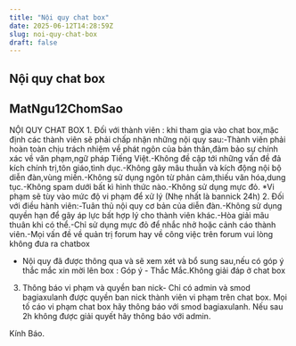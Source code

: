 ```yaml
---
title: "Nội quy chat box"
date: 2025-06-12T14:28:59Z
slug: noi-quy-chat-box
draft: false
---
```


## Nội quy chat box

## MatNgu12ChomSao

NỘI QUY CHAT BOX​ ​1. Đối với thành viên : khi tham gia vào chat box,mặc định các thành viên sẽ phải chấp nhận những nội quy sau:​-Thành viên phải hoàn toàn chịu trách nhiệm về phát ngôn của bản thân,đảm bảo sự chính xác về văn phạm,ngữ pháp Tiếng Việt.​-Không đề cập tới những vấn đề đả kích chính trị,tôn giáo,tình dục.​-Không gây mâu thuẫn và kích động nội bộ diễn đàn,vùng miền.​-Không sử dụng ngôn từ phản cảm,thiếu văn hóa,dung tục.​-Không spam dưới bất kì hình thức nào.​-Không sử dụng mực đỏ.​ ​*Vi phạm sẽ tùy vào mức độ vi phạm để xử lý (Nhẹ nhất là bannick 24h)​ ​2. Đối với điều hành viên:​-Tuân thủ nội quy cơ bản của diễn đàn.​-Không sử dụng quyền hạn để gây áp lực bất hợp lý cho thành viên khác.​-Hòa giải mâu thuân khi có thể.​-Chỉ sử dụng mực đỏ để nhắc nhở hoặc cảnh cáo thành viên.​-Mọi vấn đề về quản trị forum hay về công việc trên forum vui lòng không đưa ra chatbox
 
* ​Nội quy đã được thông qua và sẽ xem xét và bổ sung sau,nếu có góp ý thắc mắc xin mời lên box : Góp ý - Thắc Mắc.Không giải đáp ở chat box
 
 
3. Thông báo vi phạm và quyền ban nick- Chỉ có admin và smod bagiaxulanh được quyền ban nick thành viên vi phạm trên chat box. Mọi tố cáo vi phạm chat box hãy thông báo với smod bagiaxulanh. Nếu sau 2h không được giải quyết hãy thông báo với admin.
 
Kính Báo.​